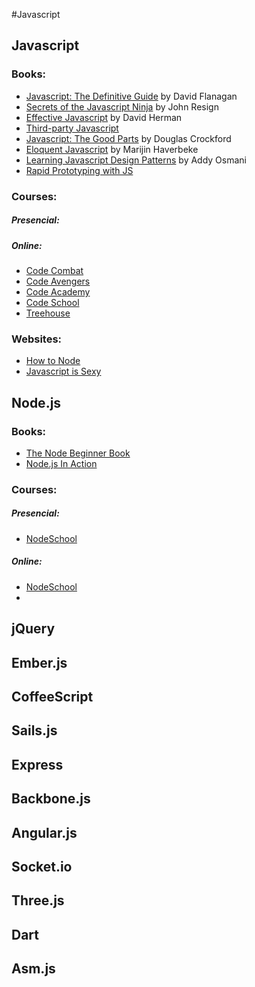 #Javascript

Javascript
-----------
### Books:
* [Javascript: The Definitive Guide](http://www.amazon.com/JavaScript-Definitive-Guide-Activate-Guides/dp/0596805527/ref=cm_cr_pr_product_top) by David Flanagan
* [Secrets of the Javascript Ninja](http://jsninja.com/) by John Resign
* [Effective Javascript](http://effectivejs.com/) by David Herman
* [Third-party Javascript](http://thirdpartyjs.com/)
* [Javascript: The Good Parts](http://www.amazon.com/JavaScript-Good-Parts-Douglas-Crockford/dp/0596517742) by Douglas Crockford
* [Eloquent Javascript](http://eloquentjavascript.net/) by Marijin Haverbeke
* [Learning Javascript Design Patterns](http://www.addyosmani.com/resources/essentialjsdesignpatterns/book/) by Addy Osmani
* [Rapid Prototyping with JS](http://rapidprototypingwithjs.com/#section-home)

### Courses:
##### Presencial:
##### Online:
* [Code Combat](www.codecombat.com)
* [Code Avengers](http://www.codeavengers.com/)
* [Code Academy](www.codeacademy.com)
* [Code School](www.codeschool.com)
* [Treehouse](www.teamtreehouse.com)

### Websites:
* [How to Node](www.howtonode.org)
* [Javascript is Sexy](http://javascriptissexy.com/) 

Node.js
-------
### Books:
* [The Node Beginner Book](http://www.nodebeginner.org/)
* [Node.js In Action](http://www.amazon.com/Node-js-Action-Mike-Cantelon/dp/1617290572)

### Courses:
##### Presencial:
* [NodeSchool](http://nodeschool.io/)


##### Online:
* [NodeSchool](http://nodeschool.io/)
*

jQuery
------

Ember.js
--------

CoffeeScript
------------

Sails.js
--------

Express
-------

Backbone.js
-----------

Angular.js
----------

Socket.io
---------

Three.js
--------

Dart
----

Asm.js
------


